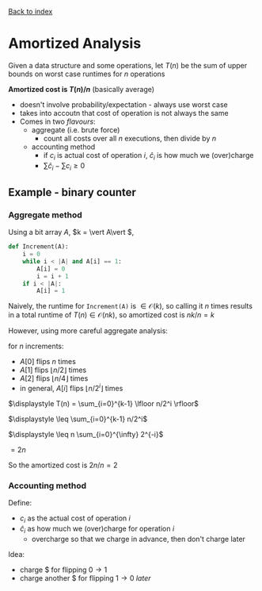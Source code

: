 [Back to index](index)

# Amortized Analysis

Given a data structure and some operations, let $T(n)$ be the sum of upper bounds on worst case runtimes for $n$ operations

**Amortized cost is $T(n)/n$** (basically average)

- doesn't involve probability/expectation - always use worst case
- takes into accoutn that cost of operation is not always the same
- Comes in two *flavours*:
  - aggregate (i.e. brute force)
    - count all costs over all $n$ executions, then divide by $n$
  - accounting method
    - if $c_i$ is actual cost of operation $i$, $\hat c_i$ is how much we (over)charge
    - $\sum \hat c_i - \sum c_i \geq 0$

## Example - binary counter

### Aggregate method

Using a bit array $A$, $k = \vert A\vert $,

```python
def Increment(A):
    i = 0
    while i < |A| and A[i] == 1:
        A[i] = 0
        i = i + 1
    if i < |A|:
        A[i] = 1
```

Naively, the runtime for `Increment(A)` is $\in \mathcal O(k)$, so calling it $n$ times results in a total runtime of $T(n) \in \mathcal O(nk)$, so amortized cost is $nk/n = k$

However, using more careful aggregate analysis:

for $n$ increments:

- $A[0]$ flips $n$ times
- $A[1]$ flips $\lfloor n/2 \rfloor$ times
- $A[2]$ flips $\lfloor n/4 \rfloor$ times
- in general, $A[i]$ flips $\lfloor n/2^i \rfloor$ times

$\displaystyle T(n) = \sum_{i=0}^{k-1} \lfloor n/2^i \rfloor$

$\displaystyle \leq \sum_{i=0}^{k-1} n/2^i$

$\displaystyle \leq n \sum_{i=0}^{\infty} 2^{-i}$

$\displaystyle = 2n$

So the amortized cost is $2n/n = 2$

### Accounting method

Define:

- $c_i$ as the actual cost of operation $i$
- $\hat c_i$ as how much we (over)charge for operation $i$
  - overcharge so that we charge in advance, then don't charge later

Idea:

- charge \$ for flipping $0 \to 1$
- charge another \$ for flipping $1 \to 0$ *later*

